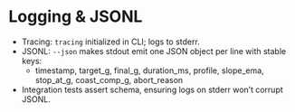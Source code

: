 # Logging & JSONL

- Tracing: `tracing` initialized in CLI; logs to stderr.
- JSONL: `--json` makes stdout emit one JSON object per line with stable keys:
  - timestamp, target_g, final_g, duration_ms, profile, slope_ema, stop_at_g, coast_comp_g, abort_reason
- Integration tests assert schema, ensuring logs on stderr won’t corrupt JSONL.
